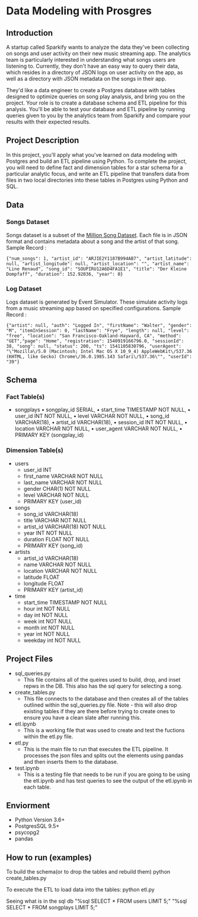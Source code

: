 # Data Modeling with Prosgres

## Introduction
A startup called Sparkify wants to analyze the data they've been collecting on songs and user activity on their new music streaming app. The analytics team is particularly interested in understanding what songs users are listening to. Currently, they don't have an easy way to query their data, which resides in a directory of JSON logs on user activity on the app, as well as a directory with JSON metadata on the songs in their app.

They'd like a data engineer to create a Postgres database with tables designed to optimize queries on song play analysis, and bring you on the project. Your role is to create a database schema and ETL pipeline for this analysis. You'll be able to test your database and ETL pipeline by running queries given to you by the analytics team from Sparkify and compare your results with their expected results.

## Project Description
In this project, you'll apply what you've learned on data modeling with Postgres and build an ETL pipeline using Python. To complete the project, you will need to define fact and dimension tables for a star schema for a particular analytic focus, and write an ETL pipeline that transfers data from files in two local directories into these tables in Postgres using Python and SQL.


## Data
### Songs Dataset
Songs dataset is a subset of the [Million Song Dataset](http://millionsongdataset.com/). Each file is in JSON format and contains metadata about a song and the artist of that song.
Sample Record :
```
{"num_songs": 1, "artist_id": "ARJIE2Y1187B994AB7", "artist_latitude": null, "artist_longitude": null, "artist_location": "", "artist_name": "Line Renaud", "song_id": "SOUPIRU12A6D4FA1E1", "title": "Der Kleine Dompfaff", "duration": 152.92036, "year": 0}
```

### Log Dataset
Logs dataset is generated by Event Simulator. These simulate activity logs from a music streaming app based on specified configurations.
Sample Record :
```
{"artist": null, "auth": "Logged In", "firstName": "Walter", "gender": "M", "itemInSession": 0, "lastName": "Frye", "length": null, "level": "free", "location": "San Francisco-Oakland-Hayward, CA", "method": "GET","page": "Home", "registration": 1540919166796.0, "sessionId": 38, "song": null, "status": 200, "ts": 1541105830796, "userAgent": "\"Mozilla\/5.0 (Macintosh; Intel Mac OS X 10_9_4) AppleWebKit\/537.36 (KHTML, like Gecko) Chrome\/36.0.1985.143 Safari\/537.36\"", "userId": "39"}
```

## Schema 
### Fact Table(s)
- songplays
•	songplay_id SERIAL,
•	start_time TIMESTAMP NOT NULL,
•	user_id INT NOT NULL,
•	level VARCHAR NOT NULL,
•	song_id VARCHAR(18),
•	artist_id VARCHAR(18),
•	session_id INT NOT NULL,
•	location VARCHAR NOT NULL,
•	user_agent VARCHAR NOT NULL,
•	PRIMARY KEY (songplay_id)

### Dimension Table(s)
- users
    - user_id INT
    - first_name VARCHAR NOT NULL
    - last_name VARCHAR NOT NULL
    - gender CHAR(1) NOT NULL
    - level VARCHAR NOT NULL
    - PRIMARY KEY (user_id)
- songs
    - song_id VARCHAR(18)
    - title VARCHAR NOT NULL
    - artist_id VARCHAR(18) NOT NULL
    - year INT NOT NULL
    - duration FLOAT NOT NULL
    - PRIMARY KEY (song_id)
- artists
    - artist_id VARCHAR(18)
    - name VARCHAR NOT NULL
    - location VARCHAR NOT NULL
    - latitude FLOAT
    - longitude FLOAT
    - PRIMARY KEY (artist_id)
- time
    - start_time TIMESTAMP NOT NULL
    - hour int NOT NULL
    - day int NOT NULL
    - week int NOT NULL
    - month int NOT NULL
    - year int NOT NULL
    - weekday int NOT NULL



## Project Files 
- sql_queries.py
    - This file contains all of the queires used to build, drop, and inset repws in the DB.  This also has the sql query for selecting a song.  
- create_tables.py
    - This file connects to the database and then creates all of the tables outlined within the sql_queries.py file.  Note - this will also drop existing tables if they are there before trying to create ones to ensure you have a clean slate after running this.  
- etl.ipynb
    - This is a working file that was used to create and test the fuctions within the etl.py file.  
- etl.py
    - This is the main file to run that executes the ETL pipeline.  It processes the json files and splits out the elements using pandas and then inserts them to the database. 
- test.ipynb
    - This is a testing file that needs to be run if you are going to be using the etl.ipynb and has test queries to see the output of the etl.ipynb in each table.  


## Enviorment 
- Python Version 3.6+
- PostgresSQL 9.5+
- psycopg2
- pandas 


## How to run (examples)

To build the schema(or to drop the tables and rebuild them) python create_tables.py

To execute the ETL to load data into the tables:
python etl.py

Seeing what is in the sql db
"%sql SELECT * FROM users LIMIT 5;"
"%sql SELECT * FROM songplays LIMIT 5;"

